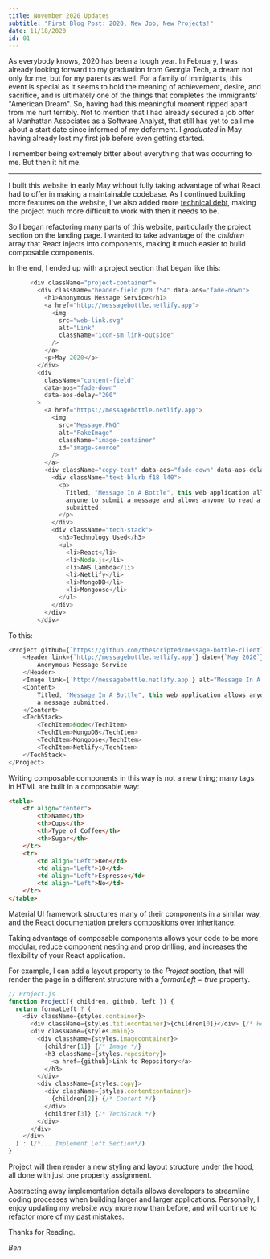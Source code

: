 ```yaml
---
title: November 2020 Updates
subtitle: "First Blog Post: 2020, New Job, New Projects!"
date: 11/18/2020
id: 01
---
```


As everybody knows, 2020 has been a tough year. In February, I was already looking forward to my graduation from Georgia Tech, a dream not only for me, but for my parents as well. For a family of immigrants, this event is special as it seems to hold the meaning of achievement, desire, and sacrifice, and is ultimately one of the things that completes the immigrants' "American Dream". So, having had this meaningful moment ripped apart from me hurt terribly. Not to mention that I had already secured a job offer at Manhattan Associates as a Software Analyst, that still has yet to call me about a start date since informed of my deferment. I _graduated_ in May having already lost my first job before even getting started.

I remember being extremely bitter about everything that was occurring to me. But then it hit me.

---

I built this website in early May without fully taking advantage of what React had to offer in making a maintainable codebase. As I continued building more features on the website, I've also added more [technical debt](https://www.linkedin.com/in/evandeere), making the project much more difficult to work with then it needs to be.

So I began refactoring many parts of this website, particularly the project section on the landing page. I wanted to take advantage of the _children_ array that React injects into components, making it much easier to build composable components.

In the end, I ended up with a project section that began like this:

```javascript
      <div className="project-container">
        <div className="header-field p20 f54" data-aos="fade-down">
          <h1>Anonymous Message Service</h1>
          <a href="http://messagebottle.netlify.app">
            <img
              src="web-link.svg"
              alt="Link"
              className="icon-sm link-outside"
            />
          </a>
          <p>May 2020</p>
        </div>
        <div
          className="content-field"
          data-aos="fade-down"
          data-aos-delay="200"
        >
          <a href="https://messagebottle.netlify.app">
            <img
              src="Message.PNG"
              alt="FakeImage"
              className="image-container"
              id="image-source"
            />
          </a>
          <div className="copy-text" data-aos="fade-down" data-aos-delay="650">
            <div className="text-blurb f18 l40">
              <p>
                Titled, "Message In A Bottle", this web application allows
                anyone to submit a message and allows anyone to read a message
                submitted.
              </p>
            </div>
            <div className="tech-stack">
              <h3>Technology Used</h3>
              <ul>
                <li>React</li>
                <li>Node.js</li>
                <li>AWS Lambda</li>
                <li>Netlify</li>
                <li>MongoDB</li>
                <li>Mongoose</li>
              </ul>
            </div>
          </div>
        </div>
```

To this:

```javascript
<Project github={`https://github.com/thescripted/message-bottle-client`}>
	<Header link={`http://messagebottle.netlify.app`} date={`May 2020`}>
		Anonymous Message Service
	</Header>
	<Image link={`http://messagebottle.netlify.app`} alt="Message In A Bottle Application" source="Message.PNG" />
	<Content>
		Titled, "Message In A Bottle", this web application allows anyone to submit a message and allows anyone to read
		a message submitted.
	</Content>
	<TechStack>
		<TechItem>Node</TechItem>
		<TechItem>MongoDB</TechItem>
		<TechItem>Mongoose</TechItem>
		<TechItem>Netlify</TechItem>
	</TechStack>
</Project>
```

Writing composable components in this way is not a new thing; many tags in HTML are built in a composable way:

```html
<table>
	<tr align="center">
		<th>Name</th>
		<th>Cups</th>
		<th>Type of Coffee</th>
		<th>Sugar</th>
	</tr>
	<tr>
		<td align="Left">Ben</td>
		<td align="Left">10</td>
		<td align="Left">Espresso</td>
		<td align="Left">No</td>
	</tr>
</table>
```

Material UI framework structures many of their components in a similar way, and the React documentation prefers [compositions over inheritance](https://reactjs.org/docs/composition-vs-inheritance.html).

Taking advantage of composable components allows your code to be more modular, reduce component nesting and prop drilling, and increases the flexibility of your React application.

For example, I can add a layout property to the _Project_ section, that will render the page in a different structure with a _formatLeft = true_ property.

```javascript
// Project.js
function Project({ children, github, left }) {
  return formatLeft ? (
    <div className={styles.container}>
      <div className={styles.titlecontainer}>{children[0]}</div> {/* Header */}
      <div className={styles.main}>
        <div className={styles.imagecontainer}>
          {children[1]} {/* Image */}
          <h3 className={styles.repository}>
            <a href={github}>Link to Repository</a>
          </h3>
        </div>
        <div className={styles.copy}>
          <div className={styles.contentcontainer}>
            {children[2]} {/* Content */}
          </div>
          {children[3]} {/* TechStack */}
        </div>
      </div>
    </div>
  ) : (/*... Implement Left Section*/)
}

```

Project will then render a new styling and layout structure under the hood, all done with just one property assignment.

Abstracting away implementation details allows developers to streamline coding processes when building larger and larger applications. Personally, I enjoy updating my website _way_ more now than before, and will continue to refactor more of my past mistakes.

Thanks for Reading.

_Ben_
